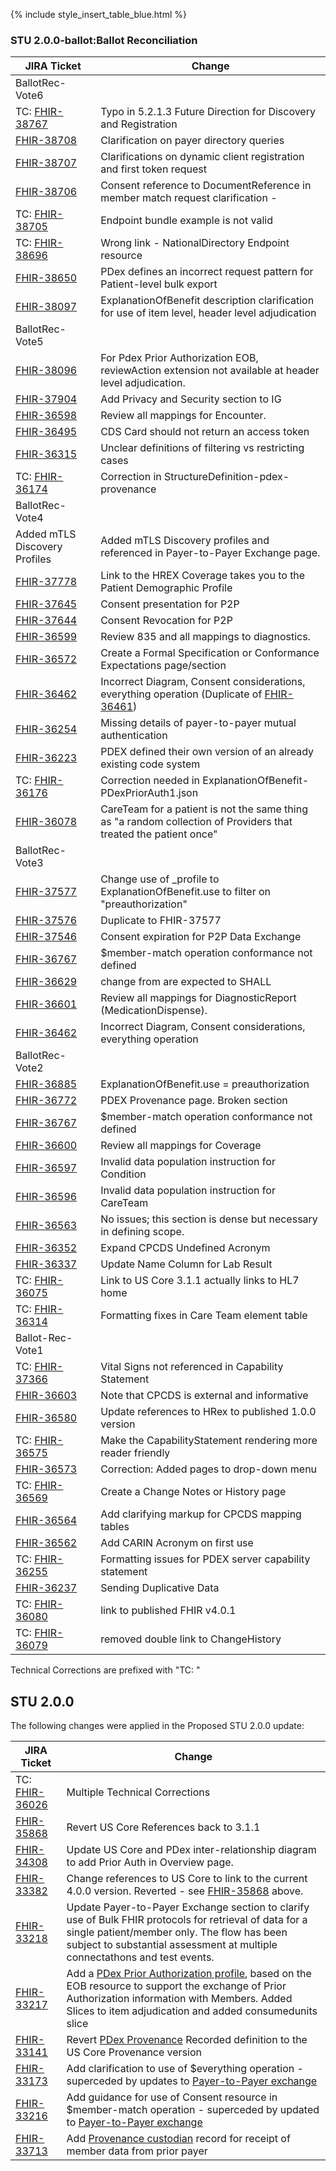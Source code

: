 
{% include style_insert_table_blue.html %}

### STU 2.0.0-ballot:Ballot Reconciliation

| JIRA Ticket                                              | Change                                                                                                               |
|----------------------------------------------------------|----------------------------------------------------------------------------------------------------------------------|
| BallotRec-Vote6                                          |                                                                                                                      | 
| TC: [FHIR-38767](https://jira.hl7.org/browse/FHIR-38767) | Typo in 5.2.1.3 Future Direction for Discovery and Registration                                                      |                                                                                     |
| [FHIR-38708](https://jira.hl7.org/browse/FHIR-38708)     | Clarification on payer directory queries                                                                             |                                                                                     |
| [FHIR-38707](https://jira.hl7.org/browse/FHIR-38707)     | Clarifications on dynamic client registration and first token request                                                |                                                                                     |
| [FHIR-38706](https://jira.hl7.org/browse/FHIR-38706)     | Consent reference to DocumentReference in member match request clarification -                    |     |
| TC: [FHIR-38705](https://jira.hl7.org/browse/FHIR-38705) | Endpoint bundle example is not valid                                                                                 |     |
| TC: [FHIR-38696](https://jira.hl7.org/browse/FHIR-38696) | Wrong link - NationalDirectory Endpoint resource                                                                     |                                                                                     |
| [FHIR-38650](https://jira.hl7.org/browse/FHIR-38650)     | PDex defines an incorrect request pattern for Patient-level bulk export                                              |     |
| [FHIR-38097](https://jira.hl7.org/browse/FHIR-38097)     | ExplanationOfBenefit description clarification for use of item level, header level adjudication                      |                                                                                     |
| BallotRec-Vote5                                          |                                                                                                                      |
| [FHIR-38096](https://jira.hl7.org/browse/FHIR-38096)     | For Pdex Prior Authorization EOB, reviewAction extension not available at header level adjudication.                 |
| [FHIR-37904](https://jira.hl7.org/browse/FHIR-37904)     | Add Privacy and Security section to IG                                                                               |
| [FHIR-36598](https://jira.hl7.org/browse/FHIR-36598)     | Review all mappings for Encounter.                                                                                   |
| [FHIR-36495](https://jira.hl7.org/browse/FHIR-36495)     | CDS Card should not return an access token                                                                           |
| [FHIR-36315](https://jira.hl7.org/browse/FHIR-36315)     | Unclear definitions of filtering vs restricting cases                                                                |
| TC: [FHIR-36174](https://jira.hl7.org/browse/FHIR-36174) | Correction in StructureDefinition-pdex-provenance                                                                    |
| BallotRec-Vote4                                          |                                                                                                                      |
| Added mTLS Discovery Profiles                            | Added mTLS Discovery profiles and referenced in Payer-to-Payer Exchange page.                                        |
| [FHIR-37778](https://jira.hl7.org/browse/FHIR-37778)     | Link to the HREX Coverage takes you to the Patient Demographic Profile                                               |
| [FHIR-37645](https://jira.hl7.org/browse/FHIR-37645)     | Consent presentation for P2P                                                                                         |
| [FHIR-37644](https://jira.hl7.org/browse/FHIR-37644)     | Consent Revocation for P2P                                                                                           |
| [FHIR-36599](https://jira.hl7.org/browse/FHIR-36599)     | Review 835 and all mappings to diagnostics.                                                                          |
| [FHIR-36572](https://jira.hl7.org/browse/FHIR-36572)     | Create a Formal Specification or Conformance Expectations page/section                                               |
| [FHIR-36462](https://jira.hl7.org/browse/FHIR-36462)     | Incorrect Diagram, Consent considerations, everything operation (Duplicate of [FHIR-36461](https://jira.hl7.org/browse/FHIR-36461)) |
| [FHIR-36254](https://jira.hl7.org/browse/FHIR-36254)     | Missing details of payer-to-payer mutual authentication                                                              |
| [FHIR-36223](https://jira.hl7.org/browse/FHIR-36223)     | PDEX defined their own version of an already existing code system                                                    |
| TC: [FHIR-36176](https://jira.hl7.org/browse/FHIR-36176) | Correction needed in ExplanationOfBenefit-PDexPriorAuth1.json                                                        |
| [FHIR-36078](https://jira.hl7.org/browse/FHIR-36078)     | CareTeam for a patient is not the same thing as "a random collection of Providers that treated the patient once"     |
| BallotRec-Vote3                                          |                                                                                                                      |
| [FHIR-37577](https://jira.hl7.org/browse/FHIR-37577)     | Change use of _profile to ExplanationOfBenefit.use to filter on "preauthorization"                                   |
| [FHIR-37576](https://jira.hl7.org/browse/FHIR-37576)     | Duplicate to FHIR-37577                                                                                              |
| [FHIR-37546](https://jira.hl7.org/browse/FHIR-37546)     | Consent expiration for P2P Data Exchange                                                                             |
| [FHIR-36767](https://jira.hl7.org/browse/FHIR-36767)     | $member-match operation conformance not defined                                                                      |
| [FHIR-36629](https://jira.hl7.org/browse/FHIR-36629)     | change from are expected to SHALL                                                                                    |
| [FHIR-36601](https://jira.hl7.org/browse/FHIR-36601)     | Review all mappings for DiagnosticReport (MedicationDispense).                                                       |
| [FHIR-36462](https://jira.hl7.org/browse/FHIR-36462)     | Incorrect Diagram, Consent considerations, everything operation                                                      |
| BallotRec-Vote2                                          |                                                                                                                      |
| [FHIR-36885](https://jira.hl7.org/browse/FHIR-36885)     | ExplanationOfBenefit.use = preauthorization                                                                          |
| [FHIR-36772](https://jira.hl7.org/browse/FHIR-36772)     | PDEX Provenance page. Broken section                                                                                 |
| [FHIR-36767](https://jira.hl7.org/browse/FHIR-36767)     | $member-match operation conformance not defined                                                                      |
| [FHIR-36600](https://jira.hl7.org/browse/FHIR-36600)     | Review all mappings for Coverage                                                                                     |
| [FHIR-36597](https://jira.hl7.org/browse/FHIR-36597)     | Invalid data population instruction for Condition                                                                    |
| [FHIR-36596](https://jira.hl7.org/browse/FHIR-36596)     | Invalid data population instruction for CareTeam                                                                     |
| [FHIR-36563](https://jira.hl7.org/browse/FHIR-36563)     | No issues; this section is dense but necessary in defining scope.                                                    |
| [FHIR-36352](https://jira.hl7.org/browse/FHIR-36352)     | Expand CPCDS Undefined Acronym                                                                                       |
| [FHIR-36337](https://jira.hl7.org/browse/FHIR-36337)     | Update Name Column for Lab Result                                                                                    |
| TC: [FHIR-36075](https://jira.hl7.org/browse/FHIR-36075) | Link to US Core 3.1.1 actually links to HL7 home                                                                     |
| TC: [FHIR-36314](https://jira.hl7.org/browse/FHIR-36314) | Formatting fixes in Care Team element table                                                                          |
| Ballot-Rec-Vote1                                         |                                                                                                                      |
| TC: [FHIR-37366](https://jira.hl7.org/browse/FHIR-37366) | Vital Signs not referenced in Capability Statement                                                                   |
| [FHIR-36603](https://jira.hl7.org/browse/FHIR-36603)     | Note that CPCDS is external and informative                                                                          |
| [FHIR-36580](https://jira.hl7.org/browse/FHIR-36580)     | Update references to HRex to published 1.0.0 version                                                                 |
| TC: [FHIR-36575](https://jira.hl7.org/browse/FHIR-36575) | Make the CapabilityStatement rendering more reader friendly                                                          |
| [FHIR-36573](https://jira.hl7.org/browse/FHIR-36573)     | Correction: Added pages to drop-down menu                                                                            |
| TC: [FHIR-36569](https://jira.hl7.org/browse/FHIR-36569) | Create a Change Notes or History page                                                                                |
| [FHIR-36564](https://jira.hl7.org/browse/FHIR-36564)     | Add clarifying markup for CPCDS mapping tables                                                                       | 
| [FHIR-36562](https://jira.hl7.org/browse/FHIR-36562)     | Add CARIN Acronym on first use                                                                                       |
| TC: [FHIR-36255](https://jira.hl7.org/browse/FHIR-36255) | Formatting issues for PDEX server capability statement                                                               |
| [FHIR-36237](https://jira.hl7.org/browse/FHIR-36237)     | Sending Duplicative Data                                                                                             |
| TC: [FHIR-36080](https://jira.hl7.org/browse/FHIR-36080) | link to published FHIR v4.0.1                                                                                        |
| TC: [FHIR-36079](https://jira.hl7.org/browse/FHIR-36079) | removed double link to ChangeHistory                                                                                 |

Technical Corrections are prefixed with "TC: "

## STU 2.0.0

The following changes were applied in the Proposed STU 2.0.0 update:

| JIRA Ticket | Change          |
|------------|------------------|
| TC: [FHIR-36026](https://jira.hl7.org/browse/FHIR-36026) | Multiple Technical Corrections |
| [FHIR-35868](https://jira.hl7.org/browse/FHIR-35868) | Revert US Core References back to 3.1.1 |
| [FHIR-34308](https://jira.hl7.org/browse/FHIR-34308) | Update US Core and PDex inter-relationship diagram to add Prior Auth in Overview page. |
| [FHIR-33382](https://jira.hl7.org/browse/FHIR-33382) | Change references to US Core to link to the current 4.0.0 version. Reverted - see [FHIR-35868](https://jira.hl7.org/browse/FHIR-35868) above. |
| [FHIR-33218](https://jira.hl7.org/browse/FHIR-33218) | Update Payer-to-Payer Exchange section to clarify use of Bulk FHIR protocols for retrieval of data for a single patient/member only. The flow has been subject to substantial assessment at multiple connectathons and test events. |
|[FHIR-33217](https://jira.hl7.org/browse/FHIR-33217)| Add a [PDex Prior Authorization profile](StructureDefinition-pdex-priorauthorization.html), based on the EOB resource to support the exchange of Prior Authorization information with Members.  Added Slices to item adjudication and added consumedunits slice |
|[FHIR-33141](https://jira.hl7.org/browse/FHIR-33141)|Revert [PDex Provenance](StructureDefinition-pdex-provenance.html) Recorded definition to the US Core Provenance version |
|[FHIR-33173](https://jira.hl7.org/browse/FHIR-33173)|Add clarification to use of $everything operation - superceded by updates to [Payer-to-Payer exchange](PayerToPayerExchange.html)|
|[FHIR-33216](https://jira.hl7.org/browse/FHIR-33216)|Add guidance for use of Consent resource in $member-match operation - superceded by updated to [Payer-to-Payer exchange](PayerToPayerExchange.html)|
| [FHIR-33713](https://jira.hl7.org/browse/FHIR-33713)| Add [Provenance custodian](Provenance-1000101.html) record for receipt of member data from prior payer|
